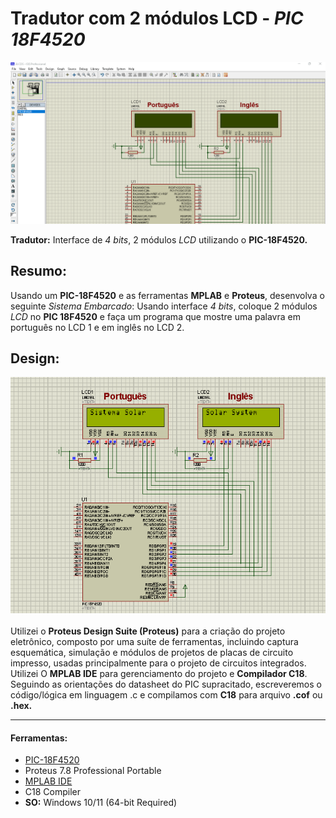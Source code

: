 # Tradutor com 2 módulos LCD - _PIC 18F4520_

![DEMO](https://github.com/jbrun0r/Tradutor-2LCD-PIC-18F4520/blob/main/2LCDS.gif?raw=true)

**Tradutor:** Interface de _4 bits_, 2 módulos _LCD_ utilizando o **PIC-18F4520.**

## Resumo:
Usando um **PIC-18F4520** e as ferramentas **MPLAB** e **Proteus**, desenvolva
o seguinte _Sistema Embarcado_: Usando interface _4 bits_, coloque 2 módulos _LCD_ no **PIC 18F4520** e
faça um programa que mostre uma palavra em português no LCD 1 e
em inglês no LCD 2.

## Design:

![fundo](https://github.com/jbrun0r/Tradutor-2LCD-PIC-18F4520/blob/main/2LCDS.png?raw=true)\
\
Utilizei o **Proteus Design Suite (Proteus)** para a criação do projeto eletrônico, composto por uma suíte de ferramentas, incluindo captura esquemática, simulação e módulos de projetos de placas de circuito impresso, usadas principalmente para o projeto de circuitos integrados. Utilizei O **MPLAB IDE** para gerenciamento do projeto e **Compilador C18**.\
Seguindo as orientações do datasheet do PIC supracitado, escreveremos o código/lógica em linguagem .c e compilamos com **C18** para arquivo **.cof** ou **.hex.**
___

#### Ferramentas:

* [PIC-18F4520](https://ww1.microchip.com/downloads/en/DeviceDoc/39631E.pdf)
* Proteus 7.8 Professional Portable
* [MPLAB IDE](https://www.microchip.com/en-us/tools-resources/archives/mplab-ecosystem)
* C18 Compiler
* **SO:** Windows 10/11 (64-bit Required)
